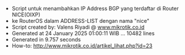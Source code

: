 - Script untuk menambahkan IP Address BGP yang terdaftar di Router NICE(OIXP)
- ke RouterOS dalam ADDRESS-LIST dengan nama "nice"
- Script created by: Valens Riyadi @ www.mikrotik.co.id
- Generated at 24 January 2025 01:00:11 WIB ... 10482 lines
- Generated in 9.757 seconds
- How-to: http://www.mikrotik.co.id/artikel_lihat.php?id=23
